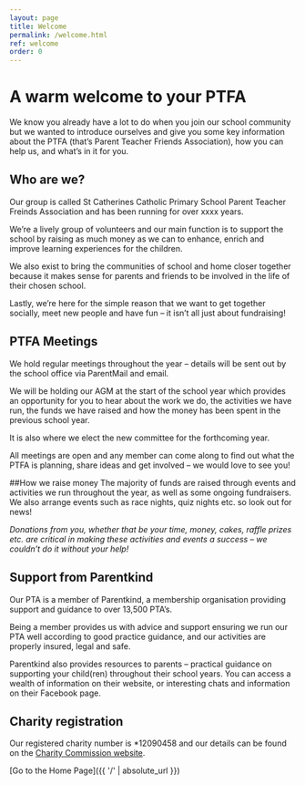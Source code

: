 ```yaml
---
layout: page
title: Welcome
permalink: /welcome.html
ref: welcome
order: 0
---
```


# A warm welcome to your PTFA

We know you already have a lot to do when you join our school community but we wanted to introduce ourselves and give you some key information about the PTFA (that’s 
Parent Teacher Friends Association), how you can help us, and what’s in it for you.

## Who are we?

Our group is called St Catherines Catholic Primary School Parent Teacher Freinds Association and has been running for over xxxx years.

We’re a lively group of volunteers and our main function is to support the school by raising as much money as we can to enhance, enrich and improve learning experiences for the children.

We also exist to bring the communities of school and home closer together because it makes sense for parents and friends to be involved in the life of their chosen school.

Lastly, we’re here for the simple reason that we want to get together socially, meet new people and have fun – it isn’t all just about fundraising!

## PTFA Meetings

We hold regular meetings throughout the year – details will be sent out by the school office via ParentMail and email.

We will be holding our AGM at the start of the school year which provides an opportunity for you to hear about the work we do, the activities we have run, the funds we have raised and how the money has been spent in the previous school year.

It is also where we elect the new committee for the forthcoming year.

All meetings are open and any member can come along to find out what the PTFA is planning, share ideas and get involved – we would love to see you!

##How we raise money
The majority of funds are raised through events and activities we run throughout the year, as well as some ongoing fundraisers.  We also arrange events such as race nights, quiz nights etc. so look out for news!

*Donations from you, whether that be your time, money, cakes, raffle prizes etc. are critical in making these activities and events a success – we couldn’t do it without your help!*

## Support from Parentkind

Our PTA is a member of Parentkind, a membership organisation providing support and guidance to over 13,500 PTA’s.

Being a member provides us with advice and support ensuring we run our PTA well according to good practice guidance, and our activities are properly insured, legal and safe.

Parentkind also provides resources to parents – practical guidance on supporting your child(ren) throughout their school years. You can access a wealth of information on their website, or interesting chats and information on their Facebook page.

## Charity registration

Our registered charity number is *12090458 and our details can be found on the [Charity Commission website](https://register-of-charities.charitycommission.gov.uk/en/charity-search/-/charity-details/5243956/trustees).   

[Go to the Home Page]({{ '/' | absolute_url }})  
